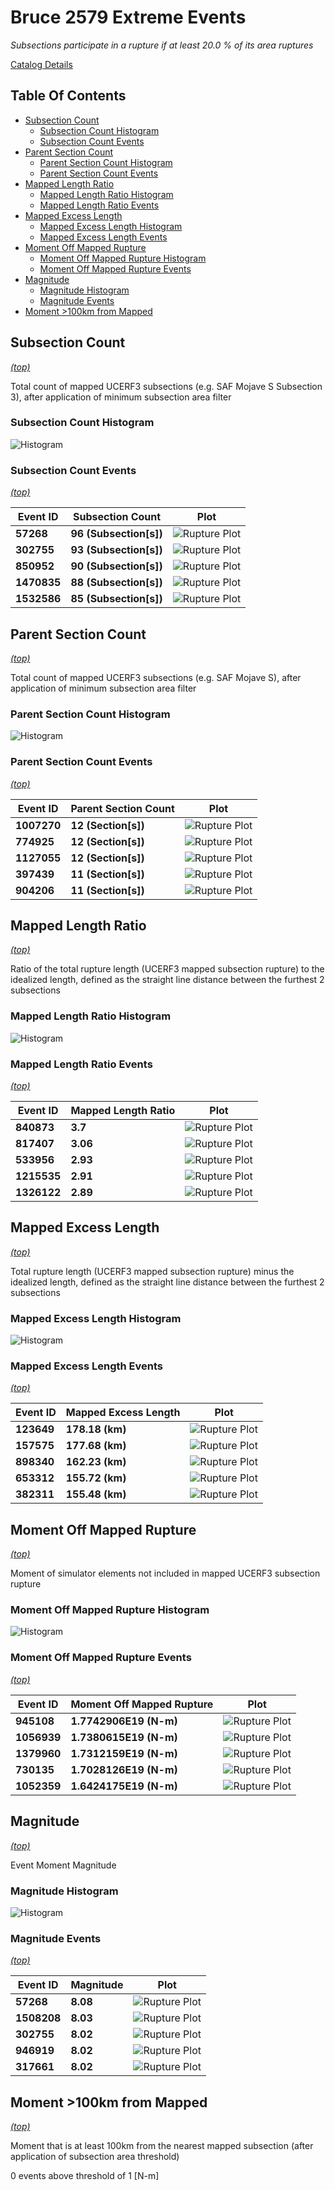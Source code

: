 # Bruce 2579 Extreme Events

*Subsections participate in a rupture if at least 20.0 % of its area ruptures*

[Catalog Details](../#bruce-2579)

## Table Of Contents
* [Subsection Count](#subsection-count)
  * [Subsection Count Histogram](#subsection-count-histogram)
  * [Subsection Count Events](#subsection-count-events)
* [Parent Section Count](#parent-section-count)
  * [Parent Section Count Histogram](#parent-section-count-histogram)
  * [Parent Section Count Events](#parent-section-count-events)
* [Mapped Length Ratio](#mapped-length-ratio)
  * [Mapped Length Ratio Histogram](#mapped-length-ratio-histogram)
  * [Mapped Length Ratio Events](#mapped-length-ratio-events)
* [Mapped Excess Length](#mapped-excess-length)
  * [Mapped Excess Length Histogram](#mapped-excess-length-histogram)
  * [Mapped Excess Length Events](#mapped-excess-length-events)
* [Moment Off Mapped Rupture](#moment-off-mapped-rupture)
  * [Moment Off Mapped Rupture Histogram](#moment-off-mapped-rupture-histogram)
  * [Moment Off Mapped Rupture Events](#moment-off-mapped-rupture-events)
* [Magnitude](#magnitude)
  * [Magnitude Histogram](#magnitude-histogram)
  * [Magnitude Events](#magnitude-events)
* [Moment >100km from Mapped](#moment-100km-from-mapped)
## Subsection Count
*[(top)](#table-of-contents)*


Total count of mapped UCERF3 subsections (e.g. SAF Mojave S Subsection 3), after application of minimum subsection area filter

### Subsection Count Histogram
![Histogram](resources/sub_sects_hist.png)
### Subsection Count Events
*[(top)](#table-of-contents)*

| Event ID | Subsection Count | Plot |
|-----|-----|-----|
| **57268** | **96 (Subsection[s])** | ![Rupture Plot](resources/event_57268.png) |
| **302755** | **93 (Subsection[s])** | ![Rupture Plot](resources/event_302755.png) |
| **850952** | **90 (Subsection[s])** | ![Rupture Plot](resources/event_850952.png) |
| **1470835** | **88 (Subsection[s])** | ![Rupture Plot](resources/event_1470835.png) |
| **1532586** | **85 (Subsection[s])** | ![Rupture Plot](resources/event_1532586.png) |

## Parent Section Count
*[(top)](#table-of-contents)*


Total count of mapped UCERF3 subsections (e.g. SAF Mojave S), after application of minimum subsection area filter

### Parent Section Count Histogram
![Histogram](resources/parent_sects_hist.png)
### Parent Section Count Events
*[(top)](#table-of-contents)*

| Event ID | Parent Section Count | Plot |
|-----|-----|-----|
| **1007270** | **12 (Section[s])** | ![Rupture Plot](resources/event_1007270.png) |
| **774925** | **12 (Section[s])** | ![Rupture Plot](resources/event_774925.png) |
| **1127055** | **12 (Section[s])** | ![Rupture Plot](resources/event_1127055.png) |
| **397439** | **11 (Section[s])** | ![Rupture Plot](resources/event_397439.png) |
| **904206** | **11 (Section[s])** | ![Rupture Plot](resources/event_904206.png) |

## Mapped Length Ratio
*[(top)](#table-of-contents)*


Ratio of the total rupture length (UCERF3 mapped subsection rupture) to the idealized length, defined as the straight line distance between the furthest 2 subsections

### Mapped Length Ratio Histogram
![Histogram](resources/mapped_len_ratio_hist.png)
### Mapped Length Ratio Events
*[(top)](#table-of-contents)*

| Event ID | Mapped Length Ratio | Plot |
|-----|-----|-----|
| **840873** | **3.7** | ![Rupture Plot](resources/event_840873.png) |
| **817407** | **3.06** | ![Rupture Plot](resources/event_817407.png) |
| **533956** | **2.93** | ![Rupture Plot](resources/event_533956.png) |
| **1215535** | **2.91** | ![Rupture Plot](resources/event_1215535.png) |
| **1326122** | **2.89** | ![Rupture Plot](resources/event_1326122.png) |

## Mapped Excess Length
*[(top)](#table-of-contents)*


Total rupture length (UCERF3 mapped subsection rupture) minus the idealized length, defined as the straight line distance between the furthest 2 subsections

### Mapped Excess Length Histogram
![Histogram](resources/mapped_len_excess_hist.png)
### Mapped Excess Length Events
*[(top)](#table-of-contents)*

| Event ID | Mapped Excess Length | Plot |
|-----|-----|-----|
| **123649** | **178.18 (km)** | ![Rupture Plot](resources/event_123649.png) |
| **157575** | **177.68 (km)** | ![Rupture Plot](resources/event_157575.png) |
| **898340** | **162.23 (km)** | ![Rupture Plot](resources/event_898340.png) |
| **653312** | **155.72 (km)** | ![Rupture Plot](resources/event_653312.png) |
| **382311** | **155.48 (km)** | ![Rupture Plot](resources/event_382311.png) |

## Moment Off Mapped Rupture
*[(top)](#table-of-contents)*


Moment of simulator elements not included in mapped UCERF3 subsection rupture

### Moment Off Mapped Rupture Histogram
![Histogram](resources/moment_off_mapped_hist.png)
### Moment Off Mapped Rupture Events
*[(top)](#table-of-contents)*

| Event ID | Moment Off Mapped Rupture | Plot |
|-----|-----|-----|
| **945108** | **1.7742906E19 (N-m)** | ![Rupture Plot](resources/event_945108.png) |
| **1056939** | **1.7380615E19 (N-m)** | ![Rupture Plot](resources/event_1056939.png) |
| **1379960** | **1.7312159E19 (N-m)** | ![Rupture Plot](resources/event_1379960.png) |
| **730135** | **1.7028126E19 (N-m)** | ![Rupture Plot](resources/event_730135.png) |
| **1052359** | **1.6424175E19 (N-m)** | ![Rupture Plot](resources/event_1052359.png) |

## Magnitude
*[(top)](#table-of-contents)*


Event Moment Magnitude

### Magnitude Histogram
![Histogram](resources/mag_hist.png)
### Magnitude Events
*[(top)](#table-of-contents)*

| Event ID | Magnitude | Plot |
|-----|-----|-----|
| **57268** | **8.08** | ![Rupture Plot](resources/event_57268.png) |
| **1508208** | **8.03** | ![Rupture Plot](resources/event_1508208.png) |
| **302755** | **8.02** | ![Rupture Plot](resources/event_302755.png) |
| **946919** | **8.02** | ![Rupture Plot](resources/event_946919.png) |
| **317661** | **8.02** | ![Rupture Plot](resources/event_317661.png) |

## Moment >100km from Mapped
*[(top)](#table-of-contents)*


Moment that is at least 100km from the nearest mapped subsection (after application of subsection area threshold)


0 events above threshold of 1 [N-m]
